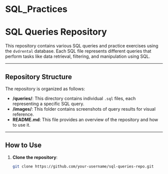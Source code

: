 # SQL_Practices
# SQL Queries Repository

This repository contains various SQL queries and practice exercises using the `dvdrental` database. Each SQL file represents different queries that perform tasks like data retrieval, filtering, and manipulation using SQL.

---

## Repository Structure

The repository is organized as follows:

- **/queries/**: This directory contains individual `.sql` files, each representing a specific SQL query.
- **/images/**: This folder contains screenshots of query results for visual reference.
- **README.md**: This file provides an overview of the repository and how to use it.

---

## How to Use

1. **Clone the repository**:
   ```bash
   git clone https://github.com/your-username/sql-queries-repo.git
